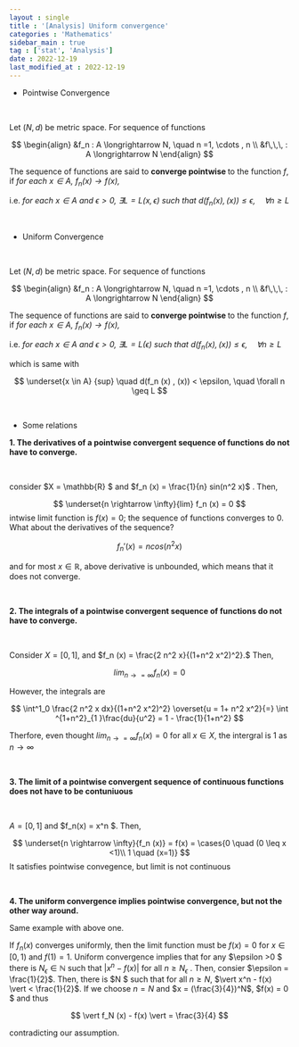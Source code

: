 ```yaml
---
layout : single
title : '[Analysis] Uniform convergence'
categories : 'Mathematics'
sidebar_main : true
tag : ['stat', 'Analysis']
date : 2022-12-19
last_modified_at : 2022-12-19
---
```





- Pointwise Convergence

<Br>

Let $(N, d)$ be metric space. For  sequence of functions 


$$
\begin{align}
&f_n : A \longrightarrow N, \quad n =1, \cdots , n \\
&f\,\,\, : A \longrightarrow N
\end{align}
$$


The sequence of functions are said to <b> converge pointwise </b> to the function $f$, if <i> for each $x \in A$, $f_n (x) \longrightarrow f(x)$,  </i>

i.e. <i> for each $x\in A$ and $\epsilon >0$, $\exists L = L(x, \epsilon)$  such that $d(f_n (x), (x)) \leq \epsilon , \quad \forall n \geq L$  </i>



<Br>

- Uniform Convergence

<Br>

Let $(N, d)$ be metric space. For  sequence of functions 


$$
\begin{align}
&f_n : A \longrightarrow N, \quad n =1, \cdots , n \\
&f\,\,\, : A \longrightarrow N
\end{align}
$$


The sequence of functions are said to <b> converge pointwise </b> to the function $f$, if <i> for each $x \in A$, $f_n (x) \longrightarrow f(x)$,  </i>



i.e. <i> for each $x\in A$ and $\epsilon >0$, $\exists L = L( \epsilon)$  such  that  $d(f_n (x), (x)) \leq \epsilon , \quad \forall n \geq L$  </i>



which is same with


$$
\underset{x \in A} {sup} \quad d(f_n (x) , (x)) < \epsilon, \quad \forall n \geq L
$$

<br>



- Some relations

  

<b>1. The derivatives of a pointwise convergent sequence of functions do not have to converge. </b>

<br>

consider $X = \mathbb{R} $  and  $f_n (x) = \frac{1}{n} sin(n^2 x)$ . Then,




$$
\underset{n \rightarrow \infty}{lim} f_n (x) = 0
$$
intwise limit function is $f(x)=0$; the sequence of functions converges to 0. What about the derivatives of the sequence?


$$
f_n '(x) = n cos (n^2 x)
$$


and for most $x \in \mathbb{R}$, above derivative is unbounded, which means that it does not converge. 





<br>

<b> 2. The integrals of a pointwise convergent sequence of functions do not have to converge. </b>

<br>

Consider $X= [0,1],$ and  $f_n (x) = \frac{2 n^2 x}{(1+n^2 x^2)^2}.$ Then,


$$
lim_{n \rightarrow =\infty} f_n (x) = 0
$$


However, the integrals are




$$
\int^1_0 \frac{2 n^2 x dx}{(1+n^2 x^2)^2} \overset{u = 1+ n^2 x^2}{=} \int ^{1+n^2}_{1 }\frac{du}{u^2} = 1 - \frac{1}{1+n^2}
$$


Therfore, even thought $lim_{n \rightarrow =\infty} f_n (x) = 0$ for all $x \in X$, the intergral is 1 as $n \rightarrow \infty$



<br>

<b> 3. The limit of a pointwise convergent sequence of continuous functions does not have to be contuniuous</b>

<Br>

$A = [ 0, 1]$  and  $f_n(x) = x^n $. Then, 


$$
\underset{n \rightarrow \infty}{f_n (x)} = f(x) = \cases{0 \quad (0 \leq x 
<1)\\ 1 \quad (x=1)}
$$
It satisfies pointwise convegence, but limit is not continuous

<Br>

<b> 4. The uniform convergence implies pointwise convergence, but not the other way around. </b> 



Same example with above one.



If $f_n(x)$ converges uniformly, then the limit function must be $f(x) =0$ for $x \in [0,1)$ and $f(1) = 1$. Uniform convergence implies that for any $\epsilon >0 $ there is  $N_\epsilon \in \mathbb{N}$ such that $\vert x^n - f(x)\vert$ for all $n \geq N_\epsilon$ . Then, consier $\epsilon = \frac{1}{2}$. Then, there is $N $ such that for all $n \geq N$, $\vert x^n - f(x) \vert < \frac{1}{2}$. If we choose $n=N$ and $x = (\frac{3}{4})^N$, $f(x) = 0 $ and thus


$$
\vert f_N (x) - f(x) \vert = \frac{3}{4}
$$


contradicting our assumption.